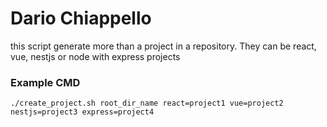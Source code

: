 # Dario Chiappello

this script generate more than a project in a repository. They can be react, vue, nestjs or node with express projects

### Example CMD

```
./create_project.sh root_dir_name react=project1 vue=project2 nestjs=project3 express=project4
```
